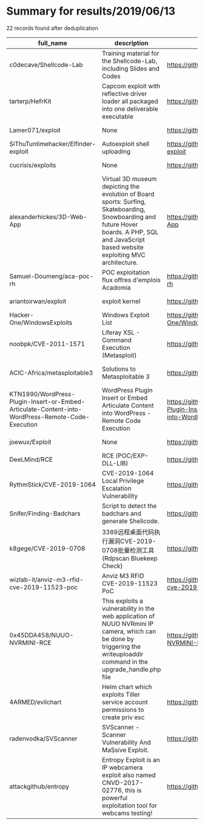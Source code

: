 
# Summary for results/2019/06/13
    
22 records found after deduplication

| full_name | description | html_url | matched_list | matched_count | pushed_at | size | stargazers_count | language | forks_count | vul_ids |
|--------------------------------------------------------------------------------------------------|-----------------------------------------------------------------------------------------------------------------------------------------------------------------------------------------------|---------------------------------------------------------------------------------------------------------------------|-------------------------------------------|-----------------|---------------------------|--------|--------------------|------------|---------------|--------------------|
| c0decave/Shellcode-Lab | Training material for the Shellcode-Lab, including Slides and Codes | https://github.com/c0decave/Shellcode-Lab | ['shellcode'] | 1 | 2019-06-13 11:06:11+00:00 | 29558 | 16 | Assembly | 6 | [] |
| tarterp/HefrKit | Capcom exploit with reflective driver loader all packaged into one deliverable executable | https://github.com/tarterp/HefrKit | ['exploit'] | 1 | 2019-06-13 20:04:57+00:00 | 29 | 9 | C | 4 | [] |
| Lamer071/exploit | None | https://github.com/Lamer071/exploit | ['exploit'] | 1 | 2019-06-13 21:23:40+00:00 | 0 | 0 | | 0 | [] |
| SiThuTuntimehacker/Elfinder-exploit | Autoexploit shell uploading | https://github.com/SiThuTuntimehacker/Elfinder-exploit | ['exploit'] | 1 | 2019-06-13 21:12:10+00:00 | 3 | 1 | PHP | 0 | [] |
| cucrisis/exploits | None | https://github.com/cucrisis/exploits | ['exploit'] | 1 | 2019-06-13 16:03:30+00:00 | 0 | 0 | | 0 | [] |
| alexanderhickes/3D-Web-App | Virtual 3D museum depicting the evolution of Board sports: Surfing, Skateboarding, Snowboarding and future Hover boards. A PHP, SQL and JavaScript based website exploiting MVC architecture. | https://github.com/alexanderhickes/3D-Web-App | ['exploit'] | 1 | 2019-06-13 12:07:11+00:00 | 0 | 0 | | 0 | [] |
| Samuel-Doumeng/aca-poc-rh | POC exploitation flux offres d'emplois Acadomia | https://github.com/Samuel-Doumeng/aca-poc-rh | ['exploit'] | 1 | 2019-06-13 09:43:03+00:00 | 0 | 0 | | 0 | [] |
| ariantoirwan/exploit | exploit kernel | https://github.com/ariantoirwan/exploit | ['exploit'] | 1 | 2019-06-13 08:21:58+00:00 | 0 | 0 | | 0 | [] |
| Hacker-One/WindowsExploits | Windows Exploit List | https://github.com/Hacker-One/WindowsExploits | ['exploit'] | 1 | 2019-06-13 07:45:30+00:00 | 775 | 12 | C++ | 10 | [] |
| noobpk/CVE-2011-1571 | Liferay XSL - Command Execution (Metasploit) | https://github.com/noobpk/CVE-2011-1571 | ['cve-2', 'metasploit module OR payload'] | 2 | 2019-06-13 09:40:59+00:00 | 7 | 0 | Ruby | 1 | ['CVE-2011-1571'] |
| ACIC-Africa/metasploitable3 | Solutions to Metasploitable 3 | https://github.com/ACIC-Africa/metasploitable3 | ['metasploit module OR payload'] | 1 | 2019-06-13 12:32:31+00:00 | 3493 | 0 | | 0 | [] |
| KTN1990/WordPress-Plugin-Insert-or-Embed-Articulate-Content-into-WordPress-Remote-Code-Execution | WordPress Plugin Insert or Embed Articulate Content into WordPress - Remote Code Execution | https://github.com/KTN1990/WordPress-Plugin-Insert-or-Embed-Articulate-Content-into-WordPress-Remote-Code-Execution | ['remote code execution'] | 1 | 2019-06-13 05:08:43+00:00 | 3 | 1 | Python | 1 | [] |
| joewux/Exploit | None | https://github.com/joewux/Exploit | ['exploit'] | 1 | 2019-06-13 03:51:46+00:00 | 1942 | 0 | | 0 | [] |
| DeeLMind/RCE | RCE (POC/EXP-DLL-LIB) | https://github.com/DeeLMind/RCE | ['rce', 'rce poc'] | 2 | 2019-06-13 02:01:10+00:00 | 0 | 0 | | 0 | [] |
| RythmStick/CVE-2019-1064 | CVE-2019-1064 Local Privilege Escalation Vulnerability | https://github.com/RythmStick/CVE-2019-1064 | ['cve-2'] | 1 | 2019-06-13 09:55:07+00:00 | 21 | 17 | C# | 10 | ['CVE-2019-1064'] |
| Snifer/Finding-Badchars | Script to detect the badchars and generate Shellcode. | https://github.com/Snifer/Finding-Badchars | ['shellcode'] | 1 | 2019-06-13 23:15:35+00:00 | 7 | 1 | Python | 1 | [] |
| k8gege/CVE-2019-0708 | 3389远程桌面代码执行漏洞CVE-2019-0708批量检测工具(Rdpscan Bluekeep Check) | https://github.com/k8gege/CVE-2019-0708 | ['cve poc', 'cve-2', 'exploit'] | 3 | 2019-06-13 13:07:03+00:00 | 2381 | 355 | Python | 191 | ['CVE-2019-0708'] |
| wizlab-it/anviz-m3-rfid-cve-2019-11523-poc | Anviz M3 RFID CVE-2019-11523 PoC | https://github.com/wizlab-it/anviz-m3-rfid-cve-2019-11523-poc | ['cve poc', 'cve-2'] | 2 | 2019-06-13 16:23:07+00:00 | 53 | 0 | Python | 2 | ['CVE-2019-11523'] |
| 0x45DDA458/NUUO-NVRMINI-RCE | This exploits a vulnerability in the web application of NUUO NVRmini IP camera, which can be done by triggering the writeuploaddir command in the upgrade_handle.php file | https://github.com/0x45DDA458/NUUO-NVRMINI-RCE | ['exploit', 'rce'] | 2 | 2019-06-13 18:30:07+00:00 | 2 | 4 | Ruby | 0 | [] |
| 4ARMED/evilchart | Helm chart which exploits Tiller service account permissions to create priv esc | https://github.com/4ARMED/evilchart | ['exploit'] | 1 | 2019-06-13 12:34:58+00:00 | 2 | 0 | | 0 | [] |
| radenvodka/SVScanner | SVScanner - Scanner Vulnerability And MaSsive Exploit. | https://github.com/radenvodka/SVScanner | ['exploit'] | 1 | 2019-06-13 23:48:27+00:00 | 425 | 146 | PHP | 53 | [] |
| attackgithub/entropy | Entropy Exploit is an IP webcamera exploit also named CNVD-2017-02776, this is powerful exploitation tool for webcams testing! | https://github.com/attackgithub/entropy | ['exploit'] | 1 | 2019-06-13 16:55:13+00:00 | 106 | 3 | Python | 62 | [] |
